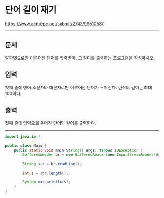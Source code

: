 # 단어 길이 재기
https://www.acmicpc.net/submit/2743/99510587

---

## 문제
알파벳으로만 이루어진 단어를 입력받아, 그 길이를 출력하는 프로그램을 작성하시오.

## 입력
첫째 줄에 영어 소문자와 대문자로만 이루어진 단어가 주어진다. 단어의 길이는 최대 100이다.

## 출력
첫째 줄에 입력으로 주어진 단어의 길이를 출력한다.

---

```java
import java.io.*;

public class Main {
    public static void main(String[] args) throws IOException {
        BufferedReader br = new BufferedReader(new InputStreamReader(System.in));
        
        String str = br.readLine();
        
        int s = str.length();
        
        System.out.println(s);
    }
}
```